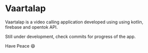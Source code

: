 # Vaartalap

Vaartalap is a video calling application developed using using kotlin, firebase and opentok API.

Still under development, check commits for progress of the app. 

Have Peace :smile:


